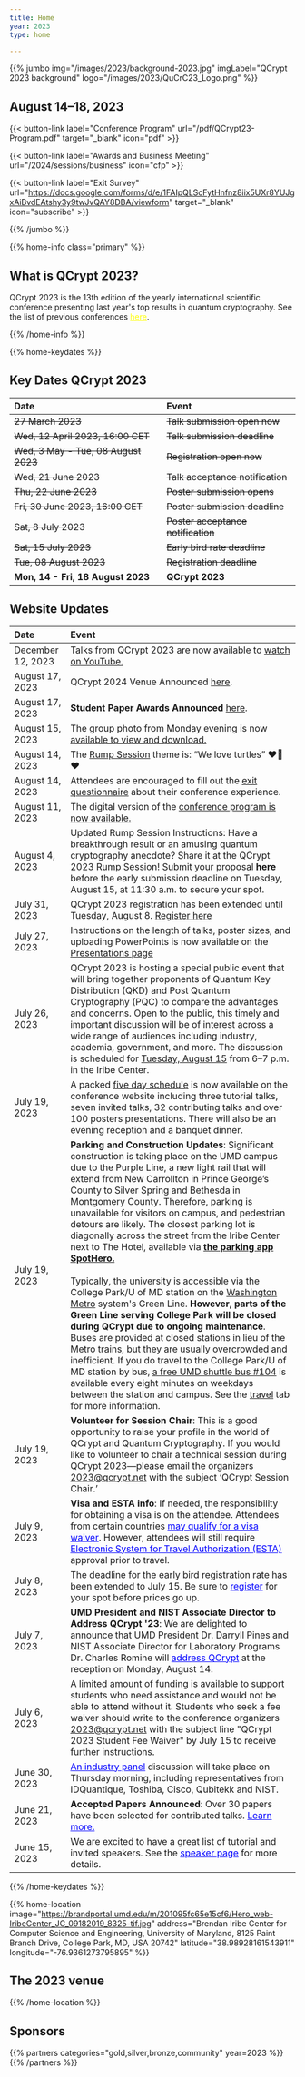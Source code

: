 ```yaml
---
title: Home
year: 2023
type: home

---
```

<!-- JUMBO -->
{{% jumbo img="/images/2023/background-2023.jpg" imgLabel="QCrypt 2023 background" 
logo="/images/2023/QuCrC23_Logo.png" %}}

## August 14–18, 2023

{{< button-link label="Conference Program"
                url="/pdf/QCrypt23-Program.pdf"
                target="_blank"
                icon="pdf" >}}

{{< button-link label="Awards and Business Meeting"
                url="/2024/sessions/business"
                icon="cfp" >}}

{{< button-link label="Exit Survey"
                url="https://docs.google.com/forms/d/e/1FAIpQLScFytHnfnz8iix5UXr8YUJgxAiBvdEAtshy3y9twJvQAY8DBA/viewform"
                target="_blank"
                icon="subscribe" >}}


{{% /jumbo %}}


{{% home-info class="primary" %}}

## What is QCrypt 2023?

QCrypt 2023 is the 13th edition of the yearly international scientific conference presenting last year's top results in quantum cryptography. See the list of previous conferences <a style="color: yellow" href="/charter/#history-of-qcrypt">here</a>.

{{% /home-info %}}

{{% home-keydates %}}
	
## Key Dates QCrypt 2023
|Date |Event|
|:----|:----|
|<strike> 27 March 2023 </strike> | <!-- <a href="https://hotcrp.science.uva.nl/" target="_blank"> --> <strike> Talk submission open now </strike>|
|<strike> Wed, 12 April 2023, 16:00 CET </strike> | <strike> Talk submission deadline </strike>|
|<strike> Wed, 3 May - Tue, 08 August 2023 </strike>| <strike> Registration open now </strike>|
|<strike> Wed, 21 June 2023</strike>|<strike> Talk acceptance notification </strike>|
|<strike>Thu, 22 June 2023</strike>|<strike> Poster submission opens</strike>|
|<strike>Fri, 30 June 2023, 16:00 CET</strike>|<strike>Poster submission deadline</strike>|
|<strike>Sat, 8 July 2023</strike>| <strike>Poster acceptance notification</strike>|
|<strike>Sat, 15 July 2023</strike>| <strike>Early bird rate deadline</strike>|
|<strike>Tue, 08 August 2023</strike>| <strike>Registration deadline</strike>|
|<strong>Mon, 14 - Fri, 18 August 2023 </strong>| <strong>QCrypt 2023</strong>|


## Website Updates
|Date |Event|
|:----|:----|
|December 12, 2023 |Talks from QCrypt 2023 are now available to <a href="https://www.youtube.com/playlist?list=PLbY0Lk6JsgBEph5CPYTQZs6cOKBPGSnnI">watch on YouTube.</a>|
|August 17, 2023 | QCrypt 2024 Venue Announced <a href="/2023/2024"> here</a>.|
|August 17, 2023 | <strong>Student Paper Awards Announced</strong> <a href="/2023/sessions/business/">here</a>.|
|August 15, 2023 | The group photo from Monday evening is now <a href="https://umd.box.com/s/ro56fac22mf5j8xkjcb06ggw0igil4nv">available to view and download.</a>|
|August 14, 2023 | The <a href="/2023/sessions/rump/">Rump Session</a> theme is: “We love turtles” ❤️🐢❤️|
|August 14, 2023 | Attendees are encouraged to fill out the <a target="_blank" href="https://docs.google.com/forms/d/e/1FAIpQLScFytHnfnz8iix5UXr8YUJgxAiBvdEAtshy3y9twJvQAY8DBA/viewform">exit questionnaire</a> about their conference experience.|
|August 11, 2023 | The digital version of the <a href="https://umd.box.com/s/0gp344b5j4wupyrv9wbivjdpfw350rvx">conference program is now available.|
|August 4, 2023 | Updated Rump Session Instructions: Have a breakthrough result or an amusing quantum cryptography anecdote? Share it at the QCrypt 2023 Rump Session! Submit your proposal <a href="/2023/sessions/rump/"><strong>here</strong></a> before the early submission deadline on Tuesday, August 15, at 11:30 a.m. to secure your spot.|
|July 31, 2023 | QCrypt 2023 registration has been extended until Tuesday, August 8. [Register here](https://app.certain.com/profile/3363153) |
|July 27, 2023 | Instructions on the length of talks, poster sizes, and uploading PowerPoints is now available on the <a href="2023/presentations/">Presentations page</a>|
|July 26, 2023 |  QCrypt 2023 is hosting a special public event that will bring together proponents of Quantum Key Distribution (QKD) and Post Quantum Cryptography (PQC) to compare the advantages and concerns. Open to the public, this timely and important discussion will be of interest across a wide range of audiences including industry, academia, government, and more. The discussion is scheduled for <a href="/2023/schedule/#day_2023-08-15">Tuesday, August 15</a> from 6–7 p.m. in the Iribe Center.|
|July 19, 2023| A packed <a href="/2023/schedule">five day schedule</a> is now available on the conference website including three tutorial talks, seven invited talks, 32 contributing talks and over 100 posters presentations. There will also be an evening reception and a banquet dinner.|
| July 19, 2023 | <strong>Parking and Construction Updates</strong>: Significant construction is taking place on the UMD campus due to the Purple Line, a new light rail that will extend from New Carrollton in Prince George’s County to Silver Spring and Bethesda in Montgomery County. Therefore, parking is unavailable for visitors on campus, and pedestrian detours are likely. The closest parking lot is diagonally across the street from the Iribe Center next to The Hotel, available via <strong><a href="https://www.offcampusparking.com/collegepark">the parking app SpotHero.</a></strong><br><br>Typically, the university is accessible via the College Park/U of MD station on the <a href="https://www.wmata.com/">Washington Metro</a> system's Green Line. <strong>However, parts of the Green Line serving College Park will be closed during QCrypt due to ongoing maintenance</strong>. Buses are provided at closed stations in lieu of the Metro trains, but they are usually overcrowded and inefficient. If you do travel to the College Park/U of MD station by bus, <a href="https://transportation.umd.edu/shuttle-um/104/501">a free UMD shuttle bus #104</a> is available every eight minutes on weekdays between the station and campus. See the <a href="https://2023.qcrypt.net/travel/">travel</a> tab for more information.|
| July 19, 2023 | <strong>Volunteer for Session Chair</strong>: This is a good opportunity to raise your profile in the world of QCrypt and Quantum Cryptography. If you would like to volunteer to chair a technical session during QCrypt 2023—please email the organizers [2023@qcrypt.net](mailto:2023@qcrypt.net?subject=QCrypt%20Session%20Chair) with the subject ‘QCrypt Session Chair.’|
|July 9, 2023 | <strong>Visa and ESTA info</strong>: If needed, the responsibility for obtaining a visa is on the attendee. Attendees from certain countries <a style="color: blue" href="https://esta.cbp.dhs.gov/esta">may qualify for a visa waiver</a>. However, attendees will still require <a style="color: blue" href="https://esta.cbp.dhs.gov/esta">Electronic System for Travel Authorization (ESTA)</a> approval prior to travel.|
|July 8, 2023 | The deadline for the early bird registration rate has been extended to July 15. Be sure to <a style="color: blue" href="/2023/registration">register</a> for your spot before prices go up.|
|July 7, 2023 | <strong>UMD President and NIST Associate Director to Address QCrypt '23</strong>: We are delighted to announce that UMD President Dr. Darryll Pines and NIST Associate Director for Laboratory Programs Dr. Charles Romine will <a style="color: blue" href="/2023/speakers">address QCrypt</a> at the reception on Monday, August 14.|
|July 6, 2023| A limited amount of funding is available to support students who need assistance and would not be able to attend without it. Students who seek a fee waiver should write to the conference organizers [2023@qcrypt.net](mailto:2023@qcrypt.net?subject=QCrypt%202023%20Student%20Fee%20Waiver) with the subject line "QCrypt 2023 Student Fee Waiver" by July 15 to receive further instructions.|
|June 30, 2023 | <a style="color: blue" href="/2023/speakers">An industry panel</a> discussion will take place on Thursday morning, including representatives from IDQuantique, Toshiba, Cisco, Qubitekk and NIST.|
|June 21, 2023 | <strong>Accepted Papers Announced</strong>: Over 30 papers have been selected for contributed talks. <a style="color: blue" href="/2023/accepted-papers">Learn more.</a>|
|June 15, 2023 | We are excited to have a great list of tutorial and invited speakers. See the <a style="color: blue" href="/2023/peakers">speaker page</a> for more details.|



{{% /home-keydates %}}

<!-- THE MAP -->
{{% home-location
    image="https://brandportal.umd.edu/m/201095fc65e15cf6/Hero_web-IribeCenter_JC_09182019_8325-tif.jpg"
    address="Brendan Iribe Center for Computer Science and Engineering, University of Maryland, 8125 Paint Branch Drive, College Park, MD, USA 20742"
    latitude="38.98928161543911"
    longitude="-76.9361273795895"
    %}}

## The 2023 venue
<!-- ### online -->
{{% /home-location %}}

## Sponsors

{{% partners categories="gold,silver,bronze,community" year=2023 %}}
{{% /partners %}}

